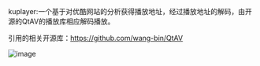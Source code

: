 kuplayer:一个基于对优酷网站的分析获得播放地址，经过播放地址的解码，由开源的QtAV的播放库相应解码播放。

引用的相关开源库：https://github.com/wang-bin/QtAV

![image](https://github.com/listener/kuplayer/raw/master/man.png)
